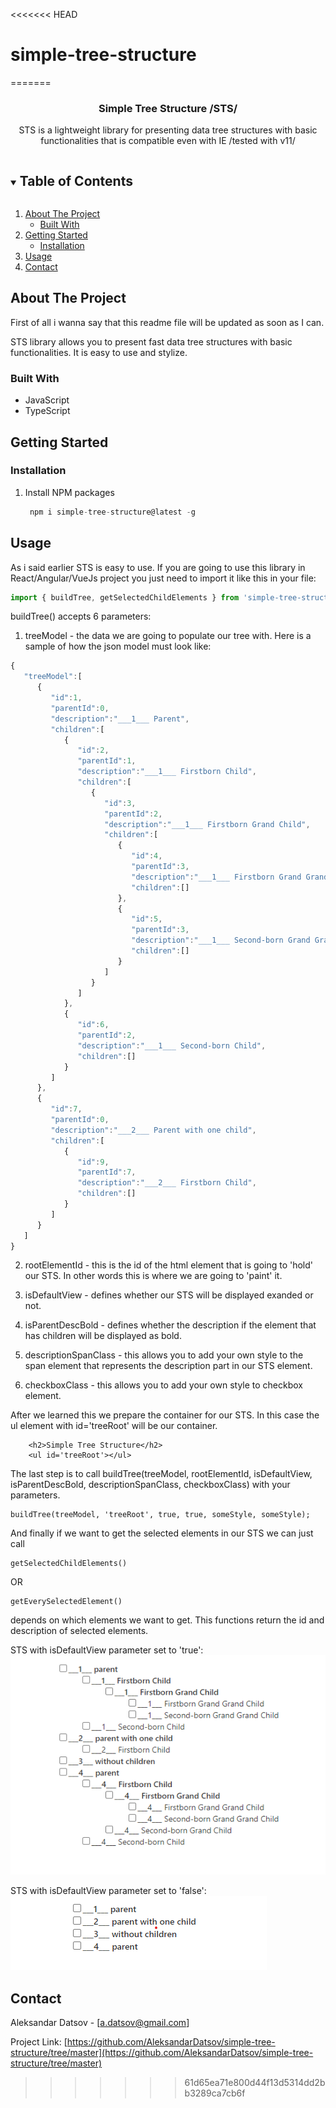 <<<<<<< HEAD
# simple-tree-structure
=======
<!-- PROJECT LOGO
<br />
<p align="center">
  <a href="https://github.com/github_username/repo_name">
    <img src="images/logo.png" alt="Logo" width="80" height="80">
  </a>
 -->
  <h3 align="center">Simple Tree Structure /STS/</h3>

  <p align="center">
    STS is a lightweight library for presenting data tree structures with basic functionalities that is compatible even with IE /tested with v11/
    <br />
    <!--<a href="https://github.com/github_username/repo_name"><strong>Explore the docs »</strong></a>
    <br />
    <br />
    <a href="https://github.com/github_username/repo_name">View Demo</a>
    ·
    <a href="https://github.com/github_username/repo_name/issues">Report Bug</a>
    ·
    <a href="https://github.com/github_username/repo_name/issues">Request Feature</a>-->
  </p>
</p>



<!-- TABLE OF CONTENTS -->
<details open="open">
  <summary><h2 style="display: inline-block">Table of Contents</h2></summary>
  <ol>
    <li>
      <a href="#about-the-project">About The Project</a>
      <ul>
        <li><a href="#built-with">Built With</a></li>
      </ul>
    </li>
    <li>
      <a href="#getting-started">Getting Started</a>
      <ul>
        <!-- <li><a href="#prerequisites">Prerequisites</a></li> -->
        <li><a href="#installation">Installation</a></li>
      </ul>
    </li>
    <li><a href="#usage">Usage</a></li>
    <!-- <li><a href="#roadmap">Roadmap</a></li>
    <li><a href="#contributing">Contributing</a></li>
    <li><a href="#license">License</a></li>-->
    <li><a href="#contact">Contact</a></li>
  </ol>
</details>

<!-- ABOUT THE PROJECT -->
## About The Project
First of all i wanna say that this readme file will be updated as soon as I can.
<br/>

STS library allows you to present fast data tree structures with basic functionalities. It is easy to use and stylize.

### Built With

* JavaScript
* TypeScript


<!-- GETTING STARTED -->
## Getting Started
<!-- 
To get a local copy up and running follow these simple steps.

### Prerequisites

This is an example of how to list things you need to use the software and how to install them.
* npm
  ```sh
  npm i simple-tree-structure@latest -g
  ```
-->
### Installation
<!-- 1. Clone the repo
   ```sh
   git clone https://github.com/AleksandarDatsov/simple-tree-structure.git
   ``` -->

1. Install NPM packages
   ```javascript
    npm i simple-tree-structure@latest -g
   ```

<!-- USAGE EXAMPLES -->
## Usage

As i said earlier STS is easy to use. If you are going to use this library in React/Angular/VueJs project you just need to import it like this in your file:

```javascript
import { buildTree, getSelectedChildElements } from 'simple-tree-structure/src/simple-tree-structure';
```

buildTree() accepts 6 parameters:
1. treeModel - the data we are going to populate our tree with.
Here is a sample of how the json model must look like:

```javascript
{
   "treeModel":[
      {
         "id":1,
         "parentId":0,
         "description":"___1___ Parent",
         "children":[
            {
               "id":2,
               "parentId":1,
               "description":"___1___ Firstborn Child",
               "children":[
                  {
                     "id":3,
                     "parentId":2,
                     "description":"___1___ Firstborn Grand Child",
                     "children":[
                        {
                           "id":4,
                           "parentId":3,
                           "description":"___1___ Firstborn Grand Grand Child",
                           "children":[]
                        },
                        {
                           "id":5,
                           "parentId":3,
                           "description":"___1___ Second-born Grand Grand Child",
                           "children":[]
                        }
                     ]
                  }
               ]
            },
            {
               "id":6,
               "parentId":2,
               "description":"___1___ Second-born Child",
               "children":[]
            }
         ]
      },
      {
         "id":7,
         "parentId":0,
         "description":"___2___ Parent with one child",
         "children":[
            {
               "id":9,
               "parentId":7,
               "description":"___2___ Firstborn Child",
               "children":[]
            }
         ]
      }
   ]
}
```



2. rootElementId - this is the id of the html element that is going to 'hold' our STS. In other words this is where we are going to 'paint' it.

3. isDefaultView - defines whether our STS will be displayed exanded or not.

4. isParentDescBold - defines whether the description if the element that has children will be displayed as bold.

5. descriptionSpanClass - this allows you to add your own style to the span element that represents the description part in our STS element.

6. checkboxClass - this allows you to add your own style to checkbox element.


After we learned this we prepare the container for our STS. In this case the ul element with id='treeRoot' will be our container.

		<h2>Simple Tree Structure</h2>
        <ul id='treeRoot'></ul>
		
The last step is to call buildTree(treeModel, rootElementId, isDefaultView, isParentDescBold, descriptionSpanClass, checkboxClass) with your parameters.

	buildTree(treeModel, 'treeRoot', true, true, someStyle, someStyle);


And finally if we want to get the selected elements in our STS we can just call 

    getSelectedChildElements()

OR

    getEverySelectedElement()

depends on which elements we want to get. This functions return the id and description of selected elements.

STS with isDefaultView parameter set to 'true':
![alt text](https://github.com/AleksandarDatsov/simple-tree-structure/blob/master/imgSamples/sts_default_view.png)

STS with isDefaultView parameter set to 'false':
![alt text](https://github.com/AleksandarDatsov/simple-tree-structure/blob/master/imgSamples/sts_view.png)
<!-- ROADMAP 
## Roadmap

See the [open issues](https://github.com/github_username/repo_name/issues) for a list of proposed features (and known issues).
-->


<!-- CONTRIBUTING 
## Contributing

Contributions are what make the open source community such an amazing place to be learn, inspire, and create. Any contributions you make are **greatly appreciated**.

1. Fork the Project
2. Create your Feature Branch (`git checkout -b feature/AmazingFeature`)
3. Commit your Changes (`git commit -m 'Add some AmazingFeature'`)
4. Push to the Branch (`git push origin feature/AmazingFeature`)
5. Open a Pull Request

-->

<!-- LICENSE
## License

Distributed under the MIT License. See `LICENSE` for more information.
 -->


<!-- CONTACT -->
## Contact

Aleksandar Datsov - [a.datsov@gmail.com]

Project Link: [https://github.com/AleksandarDatsov/simple-tree-structure/tree/master](https://github.com/AleksandarDatsov/simple-tree-structure/tree/master)
>>>>>>> 61d65ea71e800d44f13d5314dd2bb3289ca7cb6f
